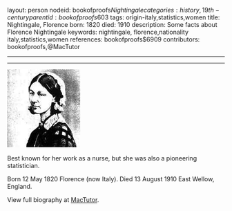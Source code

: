 layout: person
nodeid: bookofproofs$Nightingale
categories: history,19th-century
parentid: bookofproofs$603
tags: origin-italy,statistics,women
title: Nightingale, Florence
born: 1820
died: 1910
description: Some facts about Florence Nightingale
keywords: nightingale, florence,nationality italy,statistics,women
references: bookofproofs$6909
contributors: bookofproofs,@MacTutor

---


---

![Nightingale.jpg](https://github.com/bookofproofs/bookofproofs.github.io/blob/main/_sources/_assets/images/portraits/Nightingale.jpg?raw=true)

Best known for her work as a nurse, but she was also a pioneering statistician.

Born 12 May 1820 Florence (now Italy). Died 13 August 1910 East Wellow, England.


View full biography at [MacTutor](https://mathshistory.st-andrews.ac.uk/Biographies/Nightingale/).